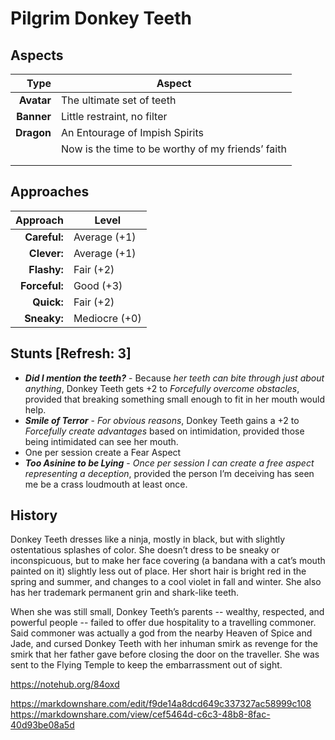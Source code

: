 # Pilgrim Donkey Teeth

## Aspects

| **Type**   | **Aspect**                                     |
|-----------:|------------------------------------------------|
| **Avatar** | The ultimate set of teeth              |
| **Banner** | Little restraint, no filter                                |
| **Dragon** | An Entourage of Impish Spirits                        |
|            | Now is the time to be worthy of my friends’ faith                                   |
|            |                                                |
|            |                                                |

## Approaches 

| **Approach**  | **Level**     |
|--------------:|---------------|
| **Careful:**  | Average (+1)  |
| **Clever:**   | Average (+1)  |
| **Flashy:**   | Fair (+2)     |
| **Forceful:** | Good (+3)     |
| **Quick:**    | Fair (+2)     |
| **Sneaky:**   | Mediocre (+0) |

## Stunts [Refresh: 3]

+ ___Did I mention the teeth?___ - Because _her teeth can bite through just about anything_, Donkey Teeth gets +2 to _Forcefully overcome obstacles_, provided that breaking something small enough to fit in her mouth would help.
+ ___Smile of Terror___ - _For obvious reasons_, Donkey Teeth gains a +2 to _Forcefully create advantages_ based on intimidation, provided those being intimidated can see her mouth.
+ One per session create a Fear Aspect
+ ___Too Asinine to be Lying___ - _Once per session I can create a free aspect representing a deception_, provided the person I’m deceiving has seen me be a crass loudmouth at least once.

## History

Donkey Teeth dresses like a ninja, mostly in black, but with slightly ostentatious splashes of color. She doesn’t dress to be sneaky or inconspicuous, but to make her face covering (a bandana with a cat’s mouth painted on it) slightly less out of place. Her short hair is bright red in the spring and summer, and changes to a cool violet in fall and winter. She also has her trademark permanent grin and shark-like teeth.

When she was still small, Donkey Teeth’s parents -- wealthy, respected, and powerful people -- failed to offer due hospitality to a travelling commoner. Said commoner was actually a god from the nearby Heaven of Spice and Jade, and cursed Donkey Teeth with her inhuman smirk as revenge for the smirk that her father gave before closing the door on the traveller. She was sent to the Flying Temple to keep the embarrassment out of sight.

<https://notehub.org/84oxd>

<https://markdownshare.com/edit/f9de14a8dcd649c337327ac58999c108>
<https://markdownshare.com/view/cef5464d-c6c3-48b8-8fac-40d93be08a5d>
